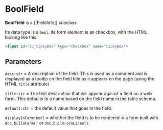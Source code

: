 # BoolField

**BoolField** is a [[FieldInfo]] subclass.

Its data type is a `bool`. Its form element is an checkbox, with the HTML looking like this:

```html
<input id="id_tickyBox" type="checkbox" name="tickyBox">
```

## Parameters

`desc:str` = A description of the field. This is used as a comment and is displayed as a tooltip on the field title as it appears on the page (using the HTML `title` attribute)

`title:str` = The text description that will appear against a field on a web form. This defaults to a name based on the field name in the table schema.

`default:str` = the default value that goes in the field. 

`displayInForm:bool` = whether the field is to be rendered in a form built with `doc.buildForm()`  or `doc.buildFormLines()`.
